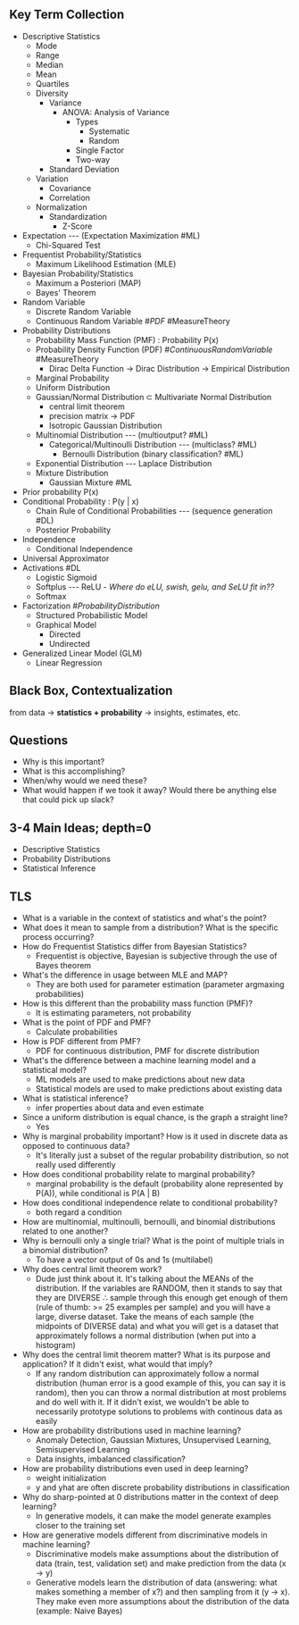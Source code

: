 ## Key Term Collection
- Descriptive Statistics
	- Mode
	- Range
	- Median
	- Mean
	- Quartiles
	- Diversity
		- Variance
			- ANOVA: Analysis of Variance
				- Types
					- Systematic
					- Random
				- Single Factor
				- Two-way
		- Standard Deviation
	- Variation
		- Covariance
		- Correlation
	- Normalization
		- Standardization
			- Z-Score
- Expectation --- (Expectation Maximization #ML)
	- Chi-Squared Test
- Frequentist Probability/Statistics
	- Maximum Likelihood Estimation (MLE)
- Bayesian Probability/Statistics
	- Maximum a Posteriori (MAP)
	- Bayes' Theorem
- Random Variable
	- Discrete Random Variable
	- Continuous Random Variable #_PDF_ #MeasureTheory
- Probability Distributions
	- Probability Mass Function (PMF) : Probability P(x)
	- Probability Density Function (PDF) #_ContinuousRandomVariable_ #MeasureTheory 
		- Dirac Delta Function -> Dirac Distribution -> Empirical Distribution
	- Marginal Probability
	- Uniform Distribution
	- Gaussian/Normal Distribution $\subset$ Multivariate Normal Distribution
		- central limit theorem
		- precision matrix -> PDF
		- Isotropic Gaussian Distribution
	- Multinomial Distribution --- (multioutput? #ML)
		- Categorical/Multinoulli Distribution --- (multiclass? #ML)
			- Bernoulli Distribution (binary classification? #ML)
	- Exponential Distribution --- Laplace Distribution
	- Mixture Distribution
		- Gaussian Mixture #ML
- Prior probability P(x)
- Conditional Probability : P(y | x)
	- Chain Rule of Conditional Probabilities --- (sequence generation #DL)
	- Posterior Probability
- Independence
	- Conditional Independence
- Universal Approximator
- Activations #DL 
	- Logistic Sigmoid
	- Softplus --- ReLU
		\- *Where do eLU, swish, gelu, and SeLU fit in??*
	- Softmax
- Factorization #_ProbabilityDistribution_
	- Structured Probabilistic Model
	- Graphical Model
		- Directed
		- Undirected
- Generalized Linear Model (GLM)
	- Linear Regression

## Black Box, Contextualization
from data -> **statistics + probability** -> insights, estimates, etc.

## Questions
- Why is this important?
- What is this accomplishing?
- When/why would we need these?
- What would happen if we took it away? Would there be anything else that could pick up slack?

## 3-4 Main Ideas; depth=0
- Descriptive Statistics
- Probability Distributions
- Statistical Inference

## TLS
- What is a variable in the context of statistics and what's the point?
- What does it mean to sample from a distribution? What is the specific process occurring?
- How do Frequentist Statistics differ from Bayesian Statistics?
	- Frequentist is objective, Bayesian is subjective through the use of Bayes theorem
- What's the difference in usage between MLE and MAP?
	- They are both used for parameter estimation (parameter argmaxing probabilities)
- How is this different than the probability mass function (PMF)?
	- It is estimating parameters, not probability
- What is the point of PDF and PMF?
	- Calculate probabilities
- How is PDF different from PMF?
	- PDF for continuous distribution, PMF for discrete distribution
- What's the difference between a machine learning model and a statistical model?
	- ML models are used to make predictions about new data
	- Statistical models are used to make predictions about existing data
- What is statistical inference?
	- infer properties about data and even estimate
- Since a uniform distribution is equal chance, is the graph a straight line?
	- Yes
- Why is marginal probability important? How is it used in discrete data as opposed to continuous data?
	- It's literally just a subset of the regular probability distribution, so not really used differently
- How does conditional probability relate to marginal probability? 
	- marginal probability is the default (probability alone represented by P(A)), while conditional is P(A | B)
- How does conditional independence relate to conditional probability?
	- both regard a condition
- How are multinomial, multinoulli, bernoulli, and binomial distributions related to one another?
- Why is bernoulli only a single trial? What is the point of multiple trials in a binomial distribution? 
	- To have a vector output of 0s and 1s (multilabel)
- Why does central limit theorem work?
	- Dude just think about it. It's talking about the MEANs of the distribution. If the variables are RANDOM, then it stands to say that they are DIVERSE $\therefore$ sample through this enough get enough of them (rule of thumb: >= 25 examples per sample) and you will have a large, diverse dataset. Take the means of each sample (the midpoints of DIVERSE data) and what you will get is a dataset that approximately follows a normal distribution (when put into a histogram)
- Why does the central limit theorem matter? What is its purpose and application? If it didn't exist, what would that imply?
	- If any random distribution can approximately follow a normal distribution (human error is a good example of this, you can say it is random), then you can throw a normal distribution at most problems and do well with it. If it didn't exist, we wouldn't be able to necessarily prototype solutions to problems with continous data as easily
- How are probability distributions used in machine learning?
	- Anomaly Detection, Gaussian Mixtures, Unsupervised Learning, Semisupervised Learning
	- Data insights, imbalanced classification?
- How are probability distributions even used in deep learning?
	- weight initialization
	- y and yhat are often discrete probability distributions in classification
- Why do sharp-pointed at 0 distributions matter in the context of deep learning?
	- In generative models, it can make the model generate examples closer to the training set
- How are generative models different from discriminative models in machine learning?
	- Discriminative models make assumptions about the distribution of data (train, test, validation set) and make prediction from the data (x -> y)
	- Generative models learn the distribution of data (answering: what makes something a member of x?) and then sampling from it (y -> x). They make even more assumptions about the distribution of the data (example: Naive Bayes)